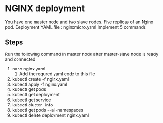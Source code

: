 # NGINX deployment

You have one master node and two slave nodes. Five replicas of an Nginx pod. 
Deployment YAML file : nginxmicro.yaml
Implement 5 commands

## Steps

Run the following command in master node after master-slave node is ready and connected

1. nano nginx.yaml
   1. Add the requred yaml code to this file
2. kubectl create -f nginx.yaml
3. kubectl apply -f nginx.yaml
4. kubectl get pods
5. kubectl get deployment
6. kubectl get service
7. kubectl cluster -info
8. kubectl get pods --all-namespaces
9. kubectl delete deployment nginx.yaml